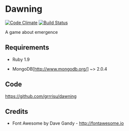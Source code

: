 Dawning
==

[![Code Climate](https://codeclimate.com/github/grrrisu/dawning.png)](https://codeclimate.com/github/grrrisu/dawning)
[![Build Status](https://travis-ci.org/grrrisu/dawning.png?branch=master)](https://travis-ci.org/grrrisu/dawning)

A game about emergence

Requirements
--

* Ruby 1.9

* MongoDB[http://www.mongodb.org/] ~> 2.0.4

Code
--

https://github.com/grrrisu/dawning

Credits
--

* Font Awesome by Dave Gandy - http://fontawesome.io
